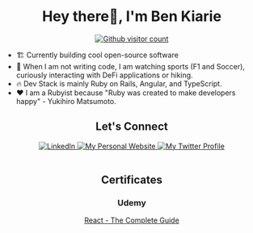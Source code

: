 <h1 align="center">Hey there👋, I'm Ben Kiarie </h1>
<div align="center"> 
  <a href="https://github.com/Benmuiruri">
        <img alt="Github visitor count" src="https://komarev.com/ghpvc/?username=Benmuiruri&style=flat&color=7733ff&label=This+week+GitHub+profile+views" />
      </a>
</div>

- 🏗️ Currently building cool open-source software
- :rocket: When I am not writing code, I am watching sports (F1 and Soccer), curiously interacting with DeFi applications or hiking.
- :fire: Dev Stack is mainly Ruby on Rails, Angular, and TypeScript.
- :heart: I am a Rubyist because "Ruby was created to make developers happy" - Yukihiro Matsumoto. 
<h2 align="center">Let's Connect</h2>

<div align="center">
     <a href="https://www.linkedin.com/in/benjamin-kiarie-180b66149/" target="_blank">
      <img alt="LinkedIn" src="https://img.shields.io/static/v1?color=%237733ff&label=LinkedIn&message=Benjamin-Kiarie&style=flat&logo=linkedin&logoColor=ffffff&labelColor=334155">
    </a>
  <a href="https://benkiarie.live/" target="_blank">
      <img alt="My Personal Website" src="https://img.shields.io/static/v1?color=%237733ff&label=Website&message=benkiarie.live&style=flat&logo=amp&logoColor=ffffff&labelColor=334155">
    </a>
  <a href="https://twitter.com/_optimize" target="_blank">
      <img alt="My Twitter Profile" src="https://img.shields.io/badge/Twitter-_optimize-7733ff?style=flat&logo=twitter&logoColor=ffffff&labelColor=334155">
    </a>
</div>

<br />

<h2 align="center">Certificates</h2>
<div align="center">
  <div align="center">
    <h3 align="center">Udemy</h3>
    <span><a href="https://www.udemy.com/certificate/UC-a3eb4d48-60ab-47a8-a4f6-11180c319e89/" target="_blank">React - The Complete Guide</a></span>
  </div>
</div>

